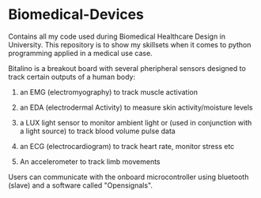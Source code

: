 # Biomedical-Devices
Contains all my code used during Biomedical Healthcare Design in University. This repository is to show my skillsets when it comes to python programming applied in a medical use case.

Bitalino is a breakout board with several pheripheral sensors designed to track certain outputs of a human body: 

1. an EMG (electromyography) to track muscle activation

2. an EDA (electrodermal Activity) to measure skin activity/moisture levels

3. a LUX light sensor to monitor ambient light or (used in conjunction with a light source) to track blood volume pulse data

4. an ECG (electrocardiogram) to track heart rate, monitor stress etc

5. An accelerometer to track limb movements

Users can communicate with the onboard microcontroller using bluetooth (slave) and a software called "Opensignals".
